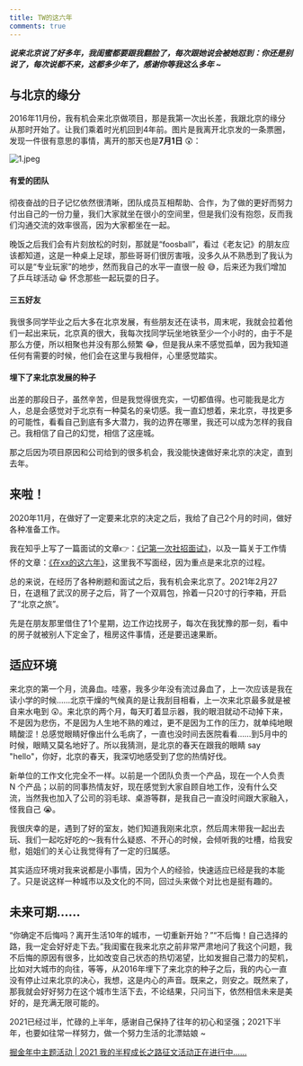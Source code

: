 ```yaml
---
title: TW的这六年
comments: true
---
```


_**说来北京说了好多年，我闺蜜都要跟我翻脸了，每次跟她说会被她怼到：你还是别说了，每次说都不来，这都多少年了，感谢你等我这么多年 ~**_

## 与北京的缘分
2016年11月份，我有机会来北京做项目，那是我第一次出长差，我跟北京的缘分从那时开始了。让我们乘着时光机回到4年前。图片是我离开北京发的一条票圈，发现一件很有意思的事情，离开的那天也是**7月1日** 😲：

![1.jpeg](https://p3-juejin.byteimg.com/tos-cn-i-k3u1fbpfcp/6a9d4254455248baa8c191e6ac542d16~tplv-k3u1fbpfcp-watermark.image)

#### 有爱的团队
彻夜奋战的日子记忆依然很清晰，团队成员互相帮助、合作，为了做的更好而努力付出自己的一份力量，我们大家就坐在很小的空间里，但是我们没有抱怨，反而我们沟通交流的效率很高，因为大家都坐在一起。

晚饭之后我们会有片刻放松的时刻，那就是“foosball”，看过《老友记》的朋友应该都知道，这是一种桌上足球，那些哥哥们很厉害哦，没多久从不熟悉到了我认为可以是“专业玩家”的地步，然而我自己的水平一直很一般 😅，后来还为我们增加了乒乓球活动 😀 怀念那些一起玩耍的日子。

#### 三五好友
我很多同学毕业之后大多在北京发展，有些朋友还在读书，周末呢，我就会拉着他们一起出来玩，北京真的很大，我每次找同学玩坐地铁至少一个小时的，由于不是那么方便，所以相聚也并没有那么频繁 😂，但是我从来不感觉孤单，因为我知道任何有需要的时候，他们会在这里与我相伴，心里感觉踏实。

#### 埋下了来北京发展的种子
出差的那段日子，虽然辛苦，但是我觉得很充实，一切都值得。也可能我是北方人，总是会感觉对于北京有一种莫名的亲切感。我一直幻想着，来北京，寻找更多的可能性，看看自己到底有多大潜力，我的边界在哪里，我还可以成为怎样的我自己。我相信了自己的幻觉，相信了这座城。

那之后因为项目原因和公司给到的很多机会，我没能快速做好来北京的决定，直到去年。

## 来啦！
2020年11月，在做好了一定要来北京的决定之后，我给了自己2个月的时间，做好各种准备工作。

我在知乎上写了一篇面试的文章👉：[《记第一次社招面试》](https://zhuanlan.zhihu.com/p/351584856)，以及一篇关于工作情怀的文章：[《在xx的这六年》](https://zhuanlan.zhihu.com/p/355903286)，这里我不写面经，因为重点是来北京的过程。

总的来说，在经历了各种刷题和面试之后，我有机会来北京了。2021年2月27日，在退租了武汉的房子之后，背了一个双肩包，拎着一只20寸的行李箱，开启了“北京之旅”。

先是在朋友那里借住了1个星期，边工作边找房子，每次在我犹豫的那一刻，看中的房子就被别人下定金了，租房这件事情，还是要迅速果断。

## 适应环境
来北京的第一个月，流鼻血。哇塞，我多少年没有流过鼻血了，上一次应该是我在读小学的时候……北京干燥的气候真的是让我刮目相看，上一次来北京最多就是被自来水电到 😲。来北京的两个月，每天盯着显示器，我的眼泪就动不动掉下来，不是因为悲伤，不是因为人生地不熟的难过，更不是因为工作的压力，就单纯地眼睛酸涩！总感觉眼睛好像出什么毛病了，一直也没时间去医院看看……到5月中的时候，眼睛又莫名地好了。所以我猜测，是北京的春天在跟我的眼睛 say "hello"，你好，北京的春天，我深切地感受到了您的热情好伐。

新单位的工作文化完全不一样。以前是一个团队负责一个产品，现在一个人负责 N 个产品；以前的同事热情友好，现在感觉到大家自顾自地工作，没有什么交流，当然我也加入了公司的羽毛球、桌游等群，是我自己一直没时间跟大家融入，怪我自己 😭。

我很庆幸的是，遇到了好的室友，她们知道我刚来北京，然后周末带我一起出去玩、我们一起吃好吃的～我有什么疑惑、不开心的时候，会倾听我的吐槽，给我安慰，姐姐们的关心让我觉得有了一定的归属感。

其实适应环境对我来说都是小事情，因为个人的经验，快速适应已经是我的本能了。只是说这样一种城市以及文化的不同，回过头来做个对比也是挺有趣的。

## 未来可期……
“你确定不后悔吗？离开生活10年的城市，一切重新开始？”“不后悔！自己选择的路，我一定会好好走下去。”我闺蜜在我来北京之前非常严肃地问了我这个问题，我不后悔的原因有很多，比如改变自己状态的热切渴望，比如发掘自己潜力的契机，比如对大城市的向往，等等，从2016年埋下了来北京的种子之后，我的内心一直没有停止过来北京的决心，我想，这是内心的声音。既来之，则安之。既然来了，那我就会好好努力在这个城市生活下去，不论结果，只问当下，依然相信未来是美好的，是充满无限可能的。

2021已经过半，忙碌的上半年，感谢自己保持了往年的初心和坚强；2021下半年，也要如往常一样努力，做一个努力生活的北漂姑娘 ~

[掘金年中主题活动 | 2021 我的半程成长之路征文活动正在进行中......](https://juejin.cn/post/6973994256679567373)

